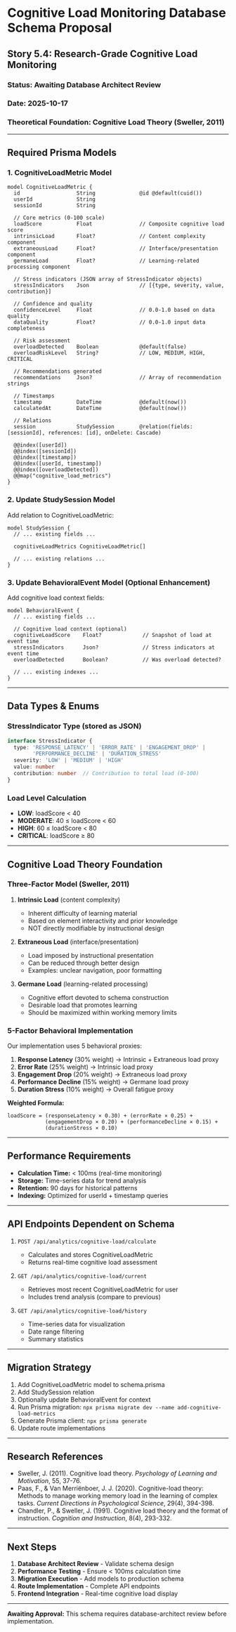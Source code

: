 # Cognitive Load Monitoring Database Schema Proposal
## Story 5.4: Research-Grade Cognitive Load Monitoring

### **Status:** Awaiting Database Architect Review
### **Date:** 2025-10-17
### **Theoretical Foundation:** Cognitive Load Theory (Sweller, 2011)

---

## Required Prisma Models

### 1. CognitiveLoadMetric Model

```prisma
model CognitiveLoadMetric {
  id                  String              @id @default(cuid())
  userId              String
  sessionId           String

  // Core metrics (0-100 scale)
  loadScore           Float               // Composite cognitive load score
  intrinsicLoad       Float?              // Content complexity component
  extraneousLoad      Float?              // Interface/presentation component
  germaneLoad         Float?              // Learning-related processing component

  // Stress indicators (JSON array of StressIndicator objects)
  stressIndicators    Json                // [{type, severity, value, contribution}]

  // Confidence and quality
  confidenceLevel     Float               // 0.0-1.0 based on data quality
  dataQuality         Float?              // 0.0-1.0 input data completeness

  // Risk assessment
  overloadDetected    Boolean             @default(false)
  overloadRiskLevel   String?             // LOW, MEDIUM, HIGH, CRITICAL

  // Recommendations generated
  recommendations     Json?               // Array of recommendation strings

  // Timestamps
  timestamp           DateTime            @default(now())
  calculatedAt        DateTime            @default(now())

  // Relations
  session             StudySession        @relation(fields: [sessionId], references: [id], onDelete: Cascade)

  @@index([userId])
  @@index([sessionId])
  @@index([timestamp])
  @@index([userId, timestamp])
  @@index([overloadDetected])
  @@map("cognitive_load_metrics")
}
```

### 2. Update StudySession Model

Add relation to CognitiveLoadMetric:

```prisma
model StudySession {
  // ... existing fields ...

  cognitiveLoadMetrics CognitiveLoadMetric[]

  // ... existing relations ...
}
```

### 3. Update BehavioralEvent Model (Optional Enhancement)

Add cognitive load context fields:

```prisma
model BehavioralEvent {
  // ... existing fields ...

  // Cognitive load context (optional)
  cognitiveLoadScore    Float?             // Snapshot of load at event time
  stressIndicators      Json?              // Stress indicators at event time
  overloadDetected      Boolean?           // Was overload detected?

  // ... existing indexes ...
}
```

---

## Data Types & Enums

### StressIndicator Type (stored as JSON)

```typescript
interface StressIndicator {
  type: 'RESPONSE_LATENCY' | 'ERROR_RATE' | 'ENGAGEMENT_DROP' |
        'PERFORMANCE_DECLINE' | 'DURATION_STRESS'
  severity: 'LOW' | 'MEDIUM' | 'HIGH'
  value: number
  contribution: number  // Contribution to total load (0-100)
}
```

### Load Level Calculation

- **LOW**: loadScore < 40
- **MODERATE**: 40 ≤ loadScore < 60
- **HIGH**: 60 ≤ loadScore < 80
- **CRITICAL**: loadScore ≥ 80

---

## Cognitive Load Theory Foundation

### Three-Factor Model (Sweller, 2011)

1. **Intrinsic Load** (content complexity)
   - Inherent difficulty of learning material
   - Based on element interactivity and prior knowledge
   - NOT directly modifiable by instructional design

2. **Extraneous Load** (interface/presentation)
   - Load imposed by instructional presentation
   - Can be reduced through better design
   - Examples: unclear navigation, poor formatting

3. **Germane Load** (learning-related processing)
   - Cognitive effort devoted to schema construction
   - Desirable load that promotes learning
   - Should be maximized within working memory limits

### 5-Factor Behavioral Implementation

Our implementation uses 5 behavioral proxies:

1. **Response Latency** (30% weight) → Intrinsic + Extraneous load proxy
2. **Error Rate** (25% weight) → Intrinsic load proxy
3. **Engagement Drop** (20% weight) → Extraneous load proxy
4. **Performance Decline** (15% weight) → Germane load proxy
5. **Duration Stress** (10% weight) → Overall fatigue proxy

**Weighted Formula:**
```
loadScore = (responseLatency × 0.30) + (errorRate × 0.25) +
            (engagementDrop × 0.20) + (performanceDecline × 0.15) +
            (durationStress × 0.10)
```

---

## Performance Requirements

- **Calculation Time:** < 100ms (real-time monitoring)
- **Storage:** Time-series data for trend analysis
- **Retention:** 90 days for historical patterns
- **Indexing:** Optimized for userId + timestamp queries

---

## API Endpoints Dependent on Schema

1. `POST /api/analytics/cognitive-load/calculate`
   - Calculates and stores CognitiveLoadMetric
   - Returns real-time cognitive load assessment

2. `GET /api/analytics/cognitive-load/current`
   - Retrieves most recent CognitiveLoadMetric for user
   - Includes trend analysis (compare to previous)

3. `GET /api/analytics/cognitive-load/history`
   - Time-series data for visualization
   - Date range filtering
   - Summary statistics

---

## Migration Strategy

1. Add CognitiveLoadMetric model to schema.prisma
2. Add StudySession relation
3. Optionally update BehavioralEvent for context
4. Run Prisma migration: `npx prisma migrate dev --name add-cognitive-load-metrics`
5. Generate Prisma client: `npx prisma generate`
6. Update route implementations

---

## Research References

- Sweller, J. (2011). Cognitive load theory. *Psychology of Learning and Motivation*, 55, 37-76.
- Paas, F., & Van Merriënboer, J. J. (2020). Cognitive-load theory: Methods to manage working memory load in the learning of complex tasks. *Current Directions in Psychological Science*, 29(4), 394-398.
- Chandler, P., & Sweller, J. (1991). Cognitive load theory and the format of instruction. *Cognition and Instruction*, 8(4), 293-332.

---

## Next Steps

1. **Database Architect Review** - Validate schema design
2. **Performance Testing** - Ensure < 100ms calculation time
3. **Migration Execution** - Add models to production schema
4. **Route Implementation** - Complete API endpoints
5. **Frontend Integration** - Real-time cognitive load display

---

**Awaiting Approval:** This schema requires database-architect review before implementation.
